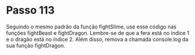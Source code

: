 # Passo 113

Seguindo o mesmo padrão da função fightSlime, use esse código nas funções fightBeast e fightDragon. Lembre-se de que a fera está no índice 1 e o dragão está no índice 2. Além disso, remova a chamada console.log da sua função fightDragon.